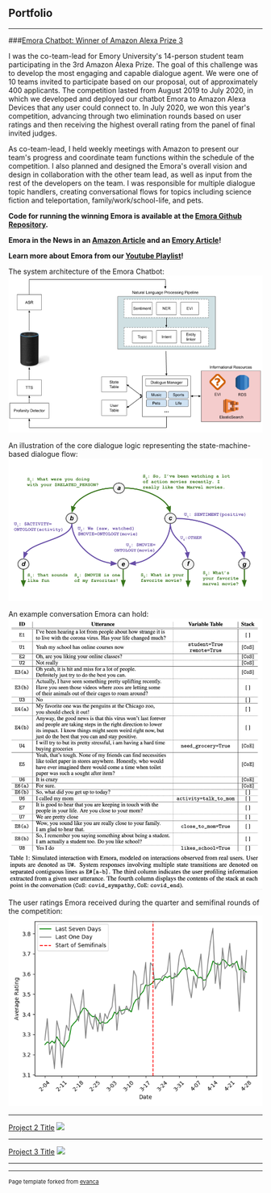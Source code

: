 ## Portfolio

---

###[Emora Chatbot: Winner of Amazon Alexa Prize 3](https://m.media-amazon.com/images/G/01/mobile-apps/dex/alexa/alexaprize/assets/challenge3/proceedings/Emory-Emora.pdf)

I was the co-team-lead for Emory University's 14-person student team participating in the 3rd Amazon Alexa Prize. The goal of this challenge was to develop the most engaging and capable dialogue agent. We were one of 10 teams invited to participate based on our proposal, out of approximately 400 applicants. The competition lasted from August 2019 to July 2020, in which we developed and deployed our chatbot Emora to Amazon Alexa Devices that any user could connect to. In July 2020, we won this year's competition, advancing through two elimination rounds based on user ratings and then receiving the highest overall rating from the panel of final invited judges.

As co-team-lead, I held weekly meetings with Amazon to present our team's progress and coordinate team functions within the schedule of the competition. I also planned and designed the Emora's overall vision and design in collaboration with the other team lead, as well as input from the rest of the developers on the team. I was responsible for multiple dialogue topic handlers, creating conversational flows for topics including science fiction and teleportation, family/work/school-life, and pets.

<b>Code for running the winning Emora is available at the [Emora Github Repository](https://github.com/emora-chat/emora_ap3_parlai).</b>

<b>Emora in the News in an [Amazon Article](https://www.amazon.science/latest-news/alexa-prize-interviews?fbclid=IwAR2Iu7HwssbVvqmy1AB2gSOtZfoOps5nbxcpQqlTLgrz1czMtWnEH5X1JVY) and an [Emory Article](https://news.emory.edu/stories/2020/08/er_alexa_prize/campus.html)!</b>

<b>Learn more about Emora from our [Youtube Playlist](https://www.youtube.com/playlist?list=PLsMGYQfhCveJE1uSslBZjoiRAVHDJoiQa)!</b>

The system architecture of the Emora Chatbot:
<img src="images/architecture.png"/>

An illustration of the core dialogue logic representing the state-machine-based dialogue flow:
<img src="images/statemachine.png"/>

An example conversation Emora can hold:
<img src="images/emora_convo_example.png"/>

The user ratings Emora received during the quarter and semifinal rounds of the competition:
<img src="images/dailyrating.png"/>




---
[Project 2 Title](/pdf/sample_presentation.pdf)
<img src="images/dummy_thumbnail.jpg?raw=true"/>

---
[Project 3 Title](http://example.com/)
<img src="images/dummy_thumbnail.jpg?raw=true"/>

---





---
<p style="font-size:11px">Page template forked from <a href="https://github.com/evanca/quick-portfolio">evanca</a></p>
<!-- Remove above link if you don't want to attibute -->
